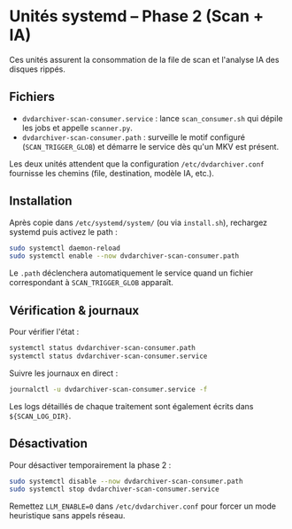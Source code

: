 # Unités systemd – Phase 2 (Scan + IA)

Ces unités assurent la consommation de la file de scan et l'analyse IA des disques rippés.

## Fichiers

- `dvdarchiver-scan-consumer.service` : lance `scan_consumer.sh` qui dépile les jobs et appelle `scanner.py`.
- `dvdarchiver-scan-consumer.path` : surveille le motif configuré (`SCAN_TRIGGER_GLOB`) et démarre le service dès qu'un MKV est présent.

Les deux unités attendent que la configuration `/etc/dvdarchiver.conf` fournisse les chemins (file, destination, modèle IA, etc.).

## Installation

Après copie dans `/etc/systemd/system/` (ou via `install.sh`), rechargez systemd puis activez le path :

```bash
sudo systemctl daemon-reload
sudo systemctl enable --now dvdarchiver-scan-consumer.path
```

Le `.path` déclenchera automatiquement le service quand un fichier correspondant à `SCAN_TRIGGER_GLOB` apparaît.

## Vérification & journaux

Pour vérifier l'état :

```bash
systemctl status dvdarchiver-scan-consumer.path
systemctl status dvdarchiver-scan-consumer.service
```

Suivre les journaux en direct :

```bash
journalctl -u dvdarchiver-scan-consumer.service -f
```

Les logs détaillés de chaque traitement sont également écrits dans `${SCAN_LOG_DIR}`.

## Désactivation

Pour désactiver temporairement la phase 2 :

```bash
sudo systemctl disable --now dvdarchiver-scan-consumer.path
sudo systemctl stop dvdarchiver-scan-consumer.service
```

Remettez `LLM_ENABLE=0` dans `/etc/dvdarchiver.conf` pour forcer un mode heuristique sans appels réseau.

